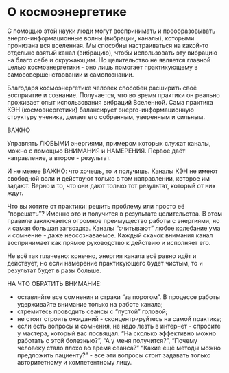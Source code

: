 # О космоэнергетике



С помощью этой науки люди могут воспринимать и преобразовывать энерго-информационные волны \(вибрации, каналы\), которыми пронизана вся вселенная. Мы способны настраиваться на какой-то отдельно взятый канал \(вибрацию\), чтобы использовать эту вибрацию на благо себе и окружающим. Но целительство не является главной целью космоэнергетики - оно лишь помогает практикующему в самосовершенствовании и самопознании.

Благодаря космоэнергетике человек способен расширить своё восприятие и сознание. Получается, что во время практики он реально проживает опыт использования вибраций Вселенной. Сама практика КЭН \(космоэнергетики\) балансирует энерго-информационную структуру ученика, делает его собранным, уверенным и сильным.

ВАЖНО 

Управлять ЛЮБЫМИ энергиями, примером которых служат каналы, можно с помощью ВНИМАНИЯ и НАМЕРЕНИЯ. Первое даёт направление, а второе - результат.

И не менее ВАЖНО: что хочешь, то и получишь. Каналы КЭН не имеют свободной воли и действуют только в том направлении, которое им задают. Верно и то, что они дают только тот результат, который от них ждут.

Что вы хотите от практики: решить проблему или просто её “порешать”? Именно это и получится в результате целительства. В этом правиле заключается огромное преимущество работы с энергиями, но и самая большая загвоздка. Каналы “считывают” любое колебание ума и сомнение - даже неосознаваемое. Каждый скачок внимания канал воспринимает как прямое руководство к действию и исполняет его.

Не всё так плачевно: конечно, энергия канала всё равно идёт и действует, но если намерение практикующего будет чистым, то и результат будет в разы больше.

НА ЧТО ОБРАТИТЬ ВНИМАНИЕ:

* оставляйте все сомнения и страхи “за порогом”. В процессе работы удерживайте внимание только на работе канала;
* стремитесь проводить сеансы с “пустой” головой;
* не стоит строить ожиданий - сконцентрируйтесь на самой практике;
* если есть вопросы и сомнения, не надо лезть в интернет - спросите у мастера, который вас посвящал. “На сколько эффективно можно работать с этой болезнью?”, “А у меня получится?”, “Почему человеку стало плохо во время сеанса?” “Какие ещё методы можно предложить пациенту?” - все эти вопросы стоит задавать только авторитетному и компетентному лицу.

